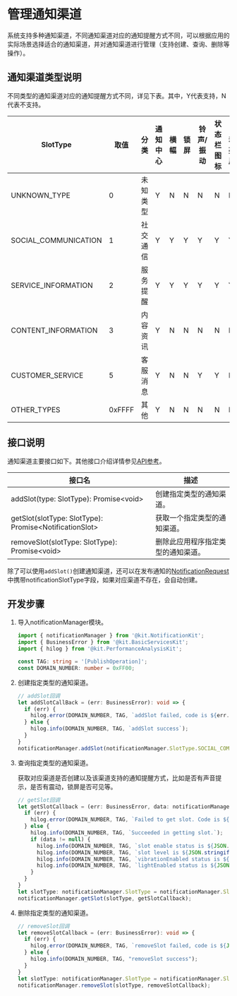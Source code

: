 # 管理通知渠道
系统支持多种通知渠道，不同通知渠道对应的通知提醒方式不同，可以根据应用的实际场景选择适合的通知渠道，并对通知渠道进行管理（支持创建、查询、删除等操作）。

## 通知渠道类型说明

不同类型的通知渠道对应的通知提醒方式不同，详见下表。其中，Y代表支持，N代表不支持。

<!--RP1-->
<!--RP1End-->

| SlotType             | 取值   | 分类     | 通知中心 | 横幅 | 锁屏 | 铃声/振动 | 状态栏图标 | 自动亮屏 |
| -------------------- | ------ | --------| ------- |------|------|----------|-----------|---------|
| UNKNOWN_TYPE         | 0      | 未知类型 | Y | N | N | N | N | N |
| SOCIAL_COMMUNICATION | 1      | 社交通信 | Y | Y | Y | Y | Y | Y |
| SERVICE_INFORMATION  | 2      | 服务提醒 | Y | Y | Y | Y | Y | Y |
| CONTENT_INFORMATION  | 3      | 内容资讯 | Y | N | N | N | N | N |
| CUSTOMER_SERVICE     | 5      | 客服消息 | Y | N | N | Y | Y | N |
| OTHER_TYPES          | 0xFFFF | 其他     | Y | N | N | N | N | N |


## 接口说明

通知渠道主要接口如下。其他接口介绍详情参见[API参考](../reference/apis-notification-kit/js-apis-notificationManager.md)。

| **接口名** | **描述** |
| ---------- | -------- |
| addSlot(type: SlotType): Promise\<void\>                 | 创建指定类型的通知渠道。           |
| getSlot(slotType: SlotType): Promise\<NotificationSlot\> | 获取一个指定类型的通知渠道。       |
| removeSlot(slotType: SlotType): Promise\<void\>          | 删除此应用程序指定类型的通知渠道。  |

除了可以使用`addSlot()`创建通知渠道，还可以在发布通知的[NotificationRequest](../reference/apis-notification-kit/js-apis-inner-notification-notificationRequest.md#notificationrequest-1)中携带notificationSlotType字段，如果对应渠道不存在，会自动创建。

## 开发步骤

1. 导入notificationManager模块。

   ```ts
   import { notificationManager } from '@kit.NotificationKit';
   import { BusinessError } from '@kit.BasicServicesKit';
   import { hilog } from '@kit.PerformanceAnalysisKit';

   const TAG: string = '[PublishOperation]';
   const DOMAIN_NUMBER: number = 0xFF00;
   ```

2. 创建指定类型的通知渠道。

    ```ts
    // addSlot回调
    let addSlotCallBack = (err: BusinessError): void => {
      if (err) {
        hilog.error(DOMAIN_NUMBER, TAG, `addSlot failed, code is ${err.code}, message is ${err.message}`);
      } else {
        hilog.info(DOMAIN_NUMBER, TAG, `addSlot success`);
      }
    }
    notificationManager.addSlot(notificationManager.SlotType.SOCIAL_COMMUNICATION, addSlotCallBack);
    ```

3. 查询指定类型的通知渠道。

    获取对应渠道是否创建以及该渠道支持的通知提醒方式，比如是否有声音提示，是否有震动，锁屏是否可见等。
    ```ts
    // getSlot回调
    let getSlotCallback = (err: BusinessError, data: notificationManager.NotificationSlot): void => {
      if (err) {
        hilog.error(DOMAIN_NUMBER, TAG, `Failed to get slot. Code is ${err.code}, message is ${err.message}`);
      } else {
        hilog.info(DOMAIN_NUMBER, TAG, `Succeeded in getting slot.`);
        if (data != null) {
          hilog.info(DOMAIN_NUMBER, TAG, `slot enable status is ${JSON.stringify(data.enabled)}`);
          hilog.info(DOMAIN_NUMBER, TAG, `slot level is ${JSON.stringify(data.level)}`);
          hilog.info(DOMAIN_NUMBER, TAG, `vibrationEnabled status is ${JSON.stringify(data.vibrationEnabled)}`);
          hilog.info(DOMAIN_NUMBER, TAG, `lightEnabled status is ${JSON.stringify(data.lightEnabled)}`);
        }
      }
    }
    let slotType: notificationManager.SlotType = notificationManager.SlotType.SOCIAL_COMMUNICATION;
    notificationManager.getSlot(slotType, getSlotCallback);
    ```

4. 删除指定类型的通知渠道。

    ```ts
    // removeSlot回调
    let removeSlotCallback = (err: BusinessError): void => {
      if (err) {
        hilog.error(DOMAIN_NUMBER, TAG, `removeSlot failed, code is ${JSON.stringify(err.code)}, message is ${JSON.stringify(err.message)}`);
      } else {
        hilog.info(DOMAIN_NUMBER, TAG, "removeSlot success");
      }
    }
    let slotType: notificationManager.SlotType = notificationManager.SlotType.SOCIAL_COMMUNICATION;
    notificationManager.removeSlot(slotType, removeSlotCallback);
    ```
